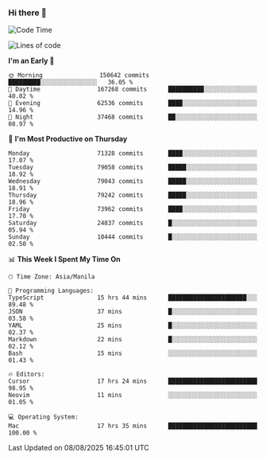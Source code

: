 ### Hi there 👋

<!--START_SECTION:waka-->
![Code Time](http://img.shields.io/badge/Code%20Time-6%2C169%20hrs%2057%20mins-blue)

![Lines of code](https://img.shields.io/badge/From%20Hello%20World%20I%27ve%20Written-143.2%20million%20lines%20of%20code-blue)

**I'm an Early 🐤** 

```text
🌞 Morning                150642 commits      █████████░░░░░░░░░░░░░░░░   36.05 % 
🌆 Daytime                167268 commits      ██████████░░░░░░░░░░░░░░░   40.02 % 
🌃 Evening                62536 commits       ████░░░░░░░░░░░░░░░░░░░░░   14.96 % 
🌙 Night                  37468 commits       ██░░░░░░░░░░░░░░░░░░░░░░░   08.97 % 
```
📅 **I'm Most Productive on Thursday** 

```text
Monday                   71328 commits       ████░░░░░░░░░░░░░░░░░░░░░   17.07 % 
Tuesday                  79058 commits       █████░░░░░░░░░░░░░░░░░░░░   18.92 % 
Wednesday                79043 commits       █████░░░░░░░░░░░░░░░░░░░░   18.91 % 
Thursday                 79242 commits       █████░░░░░░░░░░░░░░░░░░░░   18.96 % 
Friday                   73962 commits       ████░░░░░░░░░░░░░░░░░░░░░   17.70 % 
Saturday                 24837 commits       █░░░░░░░░░░░░░░░░░░░░░░░░   05.94 % 
Sunday                   10444 commits       █░░░░░░░░░░░░░░░░░░░░░░░░   02.50 % 
```


📊 **This Week I Spent My Time On** 

```text
🕑︎ Time Zone: Asia/Manila

💬 Programming Languages: 
TypeScript               15 hrs 44 mins      ██████████████████████░░░   89.48 % 
JSON                     37 mins             █░░░░░░░░░░░░░░░░░░░░░░░░   03.58 % 
YAML                     25 mins             █░░░░░░░░░░░░░░░░░░░░░░░░   02.37 % 
Markdown                 22 mins             █░░░░░░░░░░░░░░░░░░░░░░░░   02.12 % 
Bash                     15 mins             ░░░░░░░░░░░░░░░░░░░░░░░░░   01.43 % 

🔥 Editors: 
Cursor                   17 hrs 24 mins      █████████████████████████   98.95 % 
Neovim                   11 mins             ░░░░░░░░░░░░░░░░░░░░░░░░░   01.05 % 

💻 Operating System: 
Mac                      17 hrs 35 mins      █████████████████████████   100.00 % 
```


 Last Updated on 08/08/2025 16:45:01 UTC
<!--END_SECTION:waka-->


<!--
**rad182/rad182** is a ✨ _special_ ✨ repository because its `README.md` (this file) appears on your GitHub profile.

Here are some ideas to get you started:

- 🔭 I’m currently working on ...
- 🌱 I’m currently learning ...
- 👯 I’m looking to collaborate on ...
- 🤔 I’m looking for help with ...
- 💬 Ask me about ...
- 📫 How to reach me: ...
- 😄 Pronouns: ...
- ⚡ Fun fact: ...
-->
